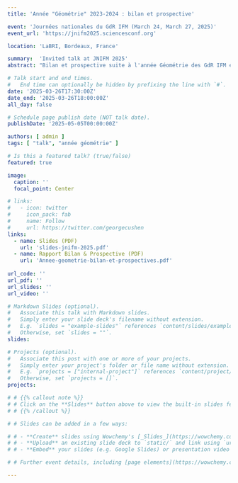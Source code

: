 ```yaml
---
title: 'Année "Géométrie" 2023-2024 : bilan et prospective'

event: 'Journées nationales du GdR IFM (March 24, March 27, 2025)'
event_url: 'https://jnifm2025.sciencesconf.org'

location: 'LaBRI, Bordeaux, France'

summary:  'Invited talk at JNIFM 2025'
abstract: "Bilan et prospective suite à l'année Géométrie des GdR IFM et IGRV"

# Talk start and end times.
#   End time can optionally be hidden by prefixing the line with `#`.
date: '2025-03-26T17:30:00Z'
date_end: '2025-03-26T18:00:00Z'
all_day: false

# Schedule page publish date (NOT talk date).
publishDate: '2025-05-05T00:00:00Z'

authors: [ admin ]
tags: [ "talk", "année géométrie" ]

# Is this a featured talk? (true/false)
featured: true

image:
  caption: ''
  focal_point: Center

# links:
#   - icon: twitter
#     icon_pack: fab
#     name: Follow
#     url: https://twitter.com/georgecushen
links:
  - name: Slides (PDF)
    url: 'slides-jnifm-2025.pdf'
  - name: Rapport Bilan & Prospective (PDF)
    url: 'Annee-geometrie-bilan-et-prospectives.pdf'
    
url_code: ''
url_pdf: ''
url_slides: ''
url_video: ''

# Markdown Slides (optional).
#   Associate this talk with Markdown slides.
#   Simply enter your slide deck's filename without extension.
#   E.g. `slides = "example-slides"` references `content/slides/example-slides.md`.
#   Otherwise, set `slides = ""`.
slides: 

# Projects (optional).
#   Associate this post with one or more of your projects.
#   Simply enter your project's folder or file name without extension.
#   E.g. `projects = ["internal-project"]` references `content/project/deep-learning/index.md`.
#   Otherwise, set `projects = []`.
projects:

# # {{% callout note %}}
# # Click on the **Slides** button above to view the built-in slides feature.
# # {{% /callout %}}

# # Slides can be added in a few ways:

# # - **Create** slides using Wowchemy's [_Slides_](https://wowchemy.com/docs/managing-content/#create-slides) feature and link using `slides` parameter in the front matter of the talk file
# # - **Upload** an existing slide deck to `static/` and link using `url_slides` parameter in the front matter of the talk file
# # - **Embed** your slides (e.g. Google Slides) or presentation video on this page using [shortcodes](https://wowchemy.com/docs/writing-markdown-latex/).

# # Further event details, including [page elements](https://wowchemy.com/docs/writing-markdown-latex/) such as image galleries, can be added to the body of this page.

---
```



